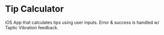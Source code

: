 # Tip Calculator
iOS App that calculates tips using user inputs. Error &amp; success is handled w/ Taptic Vibration feedback.
